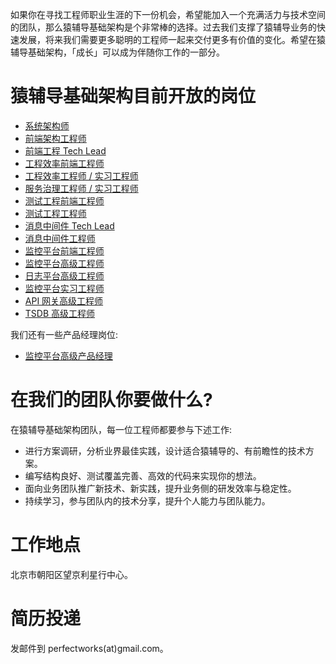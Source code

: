 如果你在寻找工程师职业生涯的下一份机会，希望能加入一个充满活力与技术空间的团队，那么猿辅导基础架构是个非常棒的选择。过去我们支撑了猿辅导业务的快速发展，将来我们需要更多聪明的工程师一起来交付更多有价值的变化。希望在猿辅导基础架构，「成长」可以成为伴随你工作的一部分。

# 猿辅导基础架构目前开放的岗位

* [系统架构师](architect.md)
* [前端架构工程师](frontend-engineer-architecture.md)
* [前端工程 Tech Lead](tech-lead-frontend-engineering.md)
* [工程效率前端工程师](frontend-engineer-engineering.md)
* [工程效率工程师 / 实习工程师](engineer-engineering.md)
* [服务治理工程师 / 实习工程师](engineer-service-governance.md)
* [测试工程前端工程师](frontend-engineer-testing.md)
* [测试工程工程师](engineer-testing.md)
* [消息中间件 Tech Lead](tech-lead-message-queue.md)
* [消息中间件工程师](engineer-message-queue.md)
* [监控平台前端工程师](frontend-engineer-monitoring.md)
* [监控平台高级工程师](senior-engineer-monitoring.md)
* [日志平台高级工程师](senior-engineer-logging.md)
* [监控平台实习工程师](intern-engineer-monitoring.md)
* [API 网关高级工程师](senior-engineer-api-gateway.md)
* [TSDB 高级工程师](senior-engineer-tsdb.md)

我们还有一些产品经理岗位:
* [监控平台高级产品经理](pm-monitoring.md)

# 在我们的团队你要做什么?

在猿辅导基础架构团队，每一位工程师都要参与下述工作:
* 进行方案调研，分析业界最佳实践，设计适合猿辅导的、有前瞻性的技术方案。
* 编写结构良好、测试覆盖完善、高效的代码来实现你的想法。
* 面向业务团队推广新技术、新实践，提升业务侧的研发效率与稳定性。
* 持续学习，参与团队内的技术分享，提升个人能力与团队能力。

# 工作地点

北京市朝阳区望京利星行中心。

# 简历投递

发邮件到 perfectworks(at)gmail.com。

